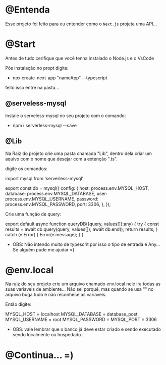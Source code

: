 # @Entenda

Esse projeto foi feito para eu entender como o `Next.js` projeta uma API...

# @Start
Antes de tudo cerifique que você tenha instalado o Node.js e o VsCode

Pós instalação no propt digite:
* npx create-next-app "nameApp" --typescript

feito isso entre na pasta...

## @serveless-mysql

Instale o serveless-mysql no seu projeto com o comando:
* npm i serverless-mysql --save

## @Lib

Na Raiz do projeto crie uma pasta chamada "Lib", dentro dela criar um aquivo com o nome que desejar com a extenção ".ts".

digite os comandos:

import mysql from 'serverless-mysql'

export const db = mysql({
  config: {
    host: process.env.MYSQL_HOST,
    database: process.env.MYSQL_DATABASE,
    user: process.env.MYSQL_USERNAME,
    password: process.env.MYSQL_PASSWORD,
    port: 3306,
  },
});


Crie uma função de query:

export default async function queryDB({query, values[]}:any) {
  try {
    const results = await db.query(query, values[]);
    await db.end();
    return results;
  } catch (e:Error) {
    Error(e.message);
  }
}

* OBS: Não intendo muito de typescrit por isso o tipo de entrada é Any... Se alguém pude me ajudar =)

# @env.local

Na raiz do seu projeto crie um arquivo chamado env.local nele ira todas as suas variaveis de ambiente... Não sei porquê, mas quando se usa "" no arquivo buga tudo e não reconhece as variaveis.

Então digite:

MYSQL_HOST = localhost
MYSQL_DATABASE = database_post
MYSQL_USERNAME = root
MYSQL_PASSWORD = 
MYSQL_PORT = 3306

* OBS: vale lembrar que o banco já deve estar criado e sendo executado sendo localmente ou hospedado...

# @Continua... =)

